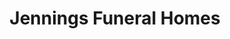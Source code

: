 ---
title: "Jennings Funeral Homes"
url: /jamestown/jennings-funeral-homes/
shop: funeral directors
---